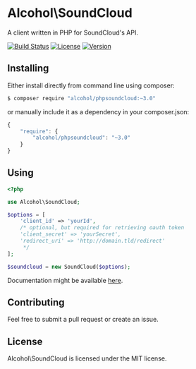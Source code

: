 # Alcohol\SoundCloud

A client written in PHP for SoundCloud's API.

[![Build Status](https://img.shields.io/travis/alcohol/phpsoundcloud/master.svg?style=flat-square)](https://travis-ci.org/alcohol/phpsoundcloud)
[![License](https://img.shields.io/packagist/l/alcohol/phpsoundcloud.svg?style=flat-square)](https://packagist.org/packages/alcohol/phpsoundcloud)
[![Version](https://img.shields.io/packagist/v/alcohol/phpsoundcloud.svg?style=flat-square)](https://packagist.org/packages/alcohol/phpsoundcloud)


## Installing

Either install directly from command line using composer:

``` sh
$ composer require "alcohol/phpsoundcloud:~3.0"
```

or manually include it as a dependency in your composer.json:

``` javascript
{
    "require": {
        "alcohol/phpsoundcloud": "~3.0"
    }
}
```

## Using

``` php
<?php

use Alcohol\SoundCloud;

$options = [
    'client_id' => 'yourId',
    /* optional, but required for retrieving oauth token
    'client_secret' => 'yourSecret',
    'redirect_uri' => 'http://domain.tld/redirect'
     */
];

$soundcloud = new SoundCloud($options);

```

Documentation might be available [here](http://alcohol.github.io/docs).

## Contributing

Feel free to submit a pull request or create an issue.

## License

Alcohol\SoundCloud is licensed under the MIT license.
